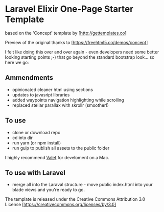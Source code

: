 # Laravel Elixir One-Page Starter Template

based on the 'Concept' template by [http://gettemplates.co]

Preview of the original thanks to [https://freehtml5.co/demos/concept]

I felt like doing this over and over again - even developers need some better looking starting points ;-) that go beyond the standard bootstrap look... so here we go:

## Ammendments
- opinionated cleaner html using sections
- updates to javasript libraries
- added waypoints navigation highlighting while scrolling
- replaced stellar parallax with skrollr (smoother!)

## To use
- clone or download repo
- cd into dir
- run yarn (or npm install)
- run gulp to publish all assets to the public folder

I highly recommend [Valet](https://laravel.com/docs/5.3/valet) for develoment on a Mac.

## To use with Laravel
- merge all into the Laraval structure - move public index.html into your blade views and you're ready to go.

The template is released under the Creative Commons Attribution 3.0 License [https://creativecommons.org/licenses/by/3.0]
